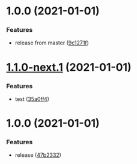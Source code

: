 # 1.0.0 (2021-01-01)


### Features

* release from master ([9c1271f](https://github.com/saitho/backmerge-test/commit/9c1271ff5da82f46c62b9a7ee878c2d388bfc48a))

# [1.1.0-next.1](https://git.saitho.me/saitho/backmerge-test/compare/1.0.0...1.1.0-next.1) (2021-01-01)


### Features

* test ([35a0ff4](https://git.saitho.me/saitho/backmerge-test/commit/35a0ff47e42438f0d1b6263bc71d4d718e27191e))

# 1.0.0 (2021-01-01)


### Features

* release ([47b2332](https://git.saitho.me/saitho/backmerge-test/commit/47b2332cb420f45393f14968c9ef9b7dbaaf73b2))
